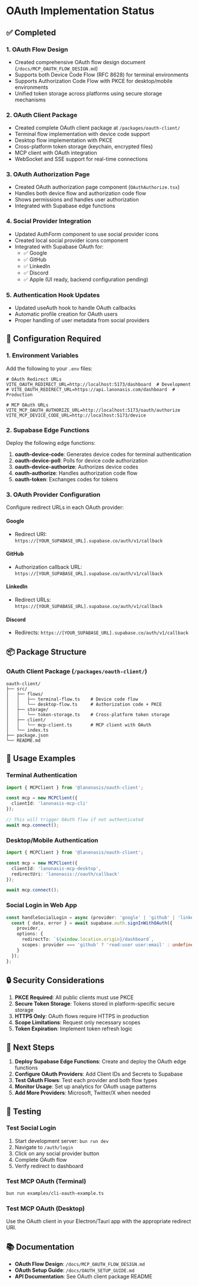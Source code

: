 # OAuth Implementation Status

## ✅ Completed

### 1. OAuth Flow Design
- Created comprehensive OAuth flow design document (`/docs/MCP_OAUTH_FLOW_DESIGN.md`)
- Supports both Device Code Flow (RFC 8628) for terminal environments
- Supports Authorization Code Flow with PKCE for desktop/mobile environments
- Unified token storage across platforms using secure storage mechanisms

### 2. OAuth Client Package
- Created complete OAuth client package at `/packages/oauth-client/`
- Terminal flow implementation with device code support
- Desktop flow implementation with PKCE
- Cross-platform token storage (keychain, encrypted files)
- MCP client with OAuth integration
- WebSocket and SSE support for real-time connections

### 3. OAuth Authorization Page
- Created OAuth authorization page component (`OAuthAuthorize.tsx`)
- Handles both device flow and authorization code flow
- Shows permissions and handles user authorization
- Integrated with Supabase edge functions

### 4. Social Provider Integration
- Updated AuthForm component to use social provider icons
- Created local social provider icons component
- Integrated with Supabase OAuth for:
  - ✅ Google
  - ✅ GitHub  
  - ✅ LinkedIn
  - ✅ Discord
  - ✅ Apple (UI ready, backend configuration pending)

### 5. Authentication Hook Updates
- Updated useAuth hook to handle OAuth callbacks
- Automatic profile creation for OAuth users
- Proper handling of user metadata from social providers

## 🔧 Configuration Required

### 1. Environment Variables
Add the following to your `.env` files:

```env
# OAuth Redirect URLs
VITE_OAUTH_REDIRECT_URL=http://localhost:5173/dashboard  # Development
# VITE_OAUTH_REDIRECT_URL=https://api.lanonasis.com/dashboard  # Production

# MCP OAuth URLs
VITE_MCP_OAUTH_AUTHORIZE_URL=http://localhost:5173/oauth/authorize
VITE_MCP_DEVICE_CODE_URL=http://localhost:5173/device
```

### 2. Supabase Edge Functions
Deploy the following edge functions:

1. **oauth-device-code**: Generates device codes for terminal authentication
2. **oauth-device-poll**: Polls for device code authorization
3. **oauth-device-authorize**: Authorizes device codes
4. **oauth-authorize**: Handles authorization code flow
5. **oauth-token**: Exchanges codes for tokens

### 3. OAuth Provider Configuration
Configure redirect URLs in each OAuth provider:

#### Google
- Redirect URI: `https://[YOUR_SUPABASE_URL].supabase.co/auth/v1/callback`

#### GitHub  
- Authorization callback URL: `https://[YOUR_SUPABASE_URL].supabase.co/auth/v1/callback`

#### LinkedIn
- Redirect URLs: `https://[YOUR_SUPABASE_URL].supabase.co/auth/v1/callback`

#### Discord
- Redirects: `https://[YOUR_SUPABASE_URL].supabase.co/auth/v1/callback`

## 📦 Package Structure

### OAuth Client Package (`/packages/oauth-client/`)
```
oauth-client/
├── src/
│   ├── flows/
│   │   ├── terminal-flow.ts    # Device code flow
│   │   └── desktop-flow.ts     # Authorization code + PKCE
│   ├── storage/
│   │   └── token-storage.ts    # Cross-platform token storage
│   ├── client/
│   │   └── mcp-client.ts       # MCP client with OAuth
│   └── index.ts
├── package.json
└── README.md
```

## 🚀 Usage Examples

### Terminal Authentication
```typescript
import { MCPClient } from '@lanonasis/oauth-client';

const mcp = new MCPClient({
  clientId: 'lanonasis-mcp-cli'
});

// This will trigger OAuth flow if not authenticated
await mcp.connect();
```

### Desktop/Mobile Authentication
```typescript
import { MCPClient } from '@lanonasis/oauth-client';

const mcp = new MCPClient({
  clientId: 'lanonasis-mcp-desktop',
  redirectUri: 'lanonasis://oauth/callback'
});

await mcp.connect();
```

### Social Login in Web App
```typescript
const handleSocialLogin = async (provider: 'google' | 'github' | 'linkedin' | 'discord') => {
  const { data, error } = await supabase.auth.signInWithOAuth({
    provider,
    options: {
      redirectTo: `${window.location.origin}/dashboard`,
      scopes: provider === 'github' ? 'read:user user:email' : undefined,
    }
  });
};
```

## 🔒 Security Considerations

1. **PKCE Required**: All public clients must use PKCE
2. **Secure Token Storage**: Tokens stored in platform-specific secure storage
3. **HTTPS Only**: OAuth flows require HTTPS in production
4. **Scope Limitations**: Request only necessary scopes
5. **Token Expiration**: Implement token refresh logic

## 📝 Next Steps

1. **Deploy Supabase Edge Functions**: Create and deploy the OAuth edge functions
2. **Configure OAuth Providers**: Add Client IDs and Secrets to Supabase
3. **Test OAuth Flows**: Test each provider and both flow types
4. **Monitor Usage**: Set up analytics for OAuth usage patterns
5. **Add More Providers**: Microsoft, Twitter/X when needed

## 🧪 Testing

### Test Social Login
1. Start development server: `bun run dev`
2. Navigate to `/auth/login`
3. Click on any social provider button
4. Complete OAuth flow
5. Verify redirect to dashboard

### Test MCP OAuth (Terminal)
```bash
bun run examples/cli-oauth-example.ts
```

### Test MCP OAuth (Desktop)
Use the OAuth client in your Electron/Tauri app with the appropriate redirect URI.

## 📚 Documentation

- **OAuth Flow Design**: `/docs/MCP_OAUTH_FLOW_DESIGN.md`
- **OAuth Setup Guide**: `/docs/OAUTH_SETUP_GUIDE.md`
- **API Documentation**: See OAuth client package README